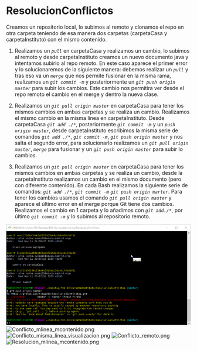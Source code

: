 # ResolucionConflictos
Creamos un repositorio local, lo subimos al remoto y clonamos el repo en otra carpeta teniendo de esa manera dos carpetas (carpetaCasa y carpetaInstituto) con el mismo contenido.

1. Realizamos un *`pull`* en carpetaCasa y realizamos un cambio, lo subimos al remoto y desde carpetaInstituto creamos un nuevo documento java 
y intentamos subirlo al repo remoto. En este caso aparece el primer error y lo solucionaremos de la siguiente manera: debemos realizar un *`pull`* y tras eso va un *`merge`* que nos permite fusionar en la misma rama, realizamos un *`git commit -m`* y posteriormente un *`git push origin master`* para subir los cambios. Este cambio nos permitira ver desde el repo remoto el cambio en el merge y dentro la nueva clase.

2. Realizamos un *`git pull origin master`* en carpetaCasa para tener los mismos cambios en ambas carpetas y se realiza un cambio. Realizamos el mismo cambio en la misma linea en
carpetaInstituto. Desde carpetaCasa *`git add ./*`*, posteriormente *`git commit -m`* y un *`push origin master`*, desde carpetaInstituto escribimos la misma serie de comandos 
*`git add ./*`*, *`git commit -m`*, *`git push origin master`* y nos salta el segundo error, para solucionarlo realizamos un *`git pull origin master`*, *`merge`* para fusionar y un 
*`git push origin master`* para subir lo cambios.


3. Realizamos un *`git pull origin master`* en carpetaCasa para tener los mismos cambios en ambas carpetas y se realiza un cambio, desde la carpetaInstituto 
realizamos un cambio en el mismo documento (pero con diferente contenido). En cada Bash realizamos la siguiente serie de comandos: *`git add ./*`*, *`git commit -m`*
*`git push origin marter`*. Para tener los cambios usamos el comando *`git pull origin master`* y aparece el último error en el merge porque Git tiene dos cambios. Realizamos 
el cambio en 1 carpeta y lo añadimos con *`git add./*`*, por último *`git commit -m`* y lo subimos al repositorio remoto.

![Conflicto_misma_linea.png](/ProgramacionEntregas/Img/Conflicto_misma_linea.png)
![Conflicto_mlinea_mcontenido.png](/ProgramacionEntregas/Img/)
![Conflicto_misma_linea_visualizacion.png](/ProgramacionEntregas/Img/)
![Conflicto_remoto.png](/ProgramacionEntregas/Img/)
![Resolucion_mlinea_mcontenido.png](/ProgramacionEntregas/Img/)
